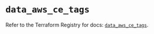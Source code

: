 # `data_aws_ce_tags`

Refer to the Terraform Registry for docs: [`data_aws_ce_tags`](https://registry.terraform.io/providers/hashicorp/aws/6.10.0/docs/data-sources/ce_tags).
